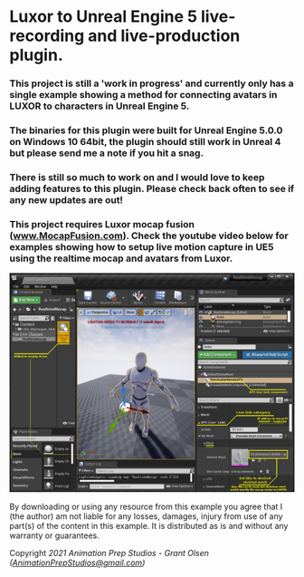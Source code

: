 # Luxor to Unreal Engine 5 live-recording and live-production plugin. 
### This project is still a 'work in progress' and currently only has a single example showing a method for connecting avatars in LUXOR to characters in Unreal Engine 5.
### The binaries for this plugin were built for Unreal Engine 5.0.0 on Windows 10 64bit, the plugin should still work in Unreal 4 but please send me a note if you hit a snag.
### There is still so much to work on and I would love to keep adding features to this plugin. Please check back often to see if any new updates are out!
### This project requires Luxor mocap fusion (www.MocapFusion.com). Check the youtube video below for examples showing how to setup live motion capture in UE5 using the realtime mocap and avatars from Luxor.

<p align="center">
  <a href="https://github.com/guiglass/LUXOR/blob/gh-pages/img/live-link.png">
     <img src="https://github.com/guiglass/LUXOR/blob/gh-pages/img/live-link.png">
  </a>
</p>

By downloading or using any resource from this example you agree that I (the author) am not liable for any losses, damages, injury from use of any part(s) of the content in this example. It is distributed as is and without any warranty or guarantees.

Copyright *2021 Animation Prep Studios - Grant Olsen (AnimationPrepStudios@gmail.com)*
